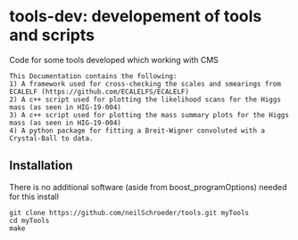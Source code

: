 # tools-dev: developement of tools and scripts

Code for some tools developed which working with CMS

    This Documentation contains the following:
    1) A framework used for cross-checking the scales and smearings from ECALELF (https://github.com/ECALELFS/ECALELF)
    2) A c++ script used for plotting the likelihood scans for the Higgs mass (as seen in HIG-19-004)
    3) A c++ script used for plotting the mass summary plots for the Higgs mass (as seen in HIG-19-004)
    4) A python package for fitting a Breit-Wigner convoluted with a Crystal-Ball to data.

## Installation

There is no additional software (aside from boost_programOptions) needed for this install

    git clone https://github.com/neilSchroeder/tools.git myTools
    cd myTools
    make 

